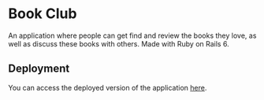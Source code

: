 # Book Club
An application where people can get find and review the books they love, as well as discuss these books with others. Made with Ruby on Rails 6.

## Deployment
You can access the deployed version of the application [here](https://pranavrao-book-club-empty-sunset-247.fly.dev/books/search).
